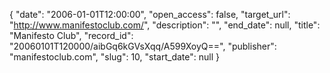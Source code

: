 {
  "date": "2006-01-01T12:00:00", 
  "open_access": false, 
  "target_url": "http://www.manifestoclub.com/", 
  "description": "", 
  "end_date": null, 
  "title": "Manifesto Club", 
  "record_id": "20060101T120000/aibGq6kGVsXqq/A599XoyQ==", 
  "publisher": "manifestoclub.com", 
  "slug": 10, 
  "start_date": null
}

